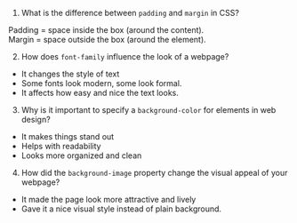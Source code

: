 1. What is the difference between `padding` and `margin` in CSS?

Padding = space inside the box (around the content).  
Margin = space outside  the box (around the element).

2. How does `font-family` influence the look of a webpage?

- It changes the style of text
- Some fonts look modern, some look formal.  
- It affects how easy and nice the text looks.

3. Why is it important to specify a `background-color` for elements in web design?

- It makes things stand out
- Helps with readability
- Looks more organized and clean



4. How did the `background-image` property change the visual appeal of your webpage?

- It made the page look more attractive and lively
- Gave it a nice visual style instead of plain background.

